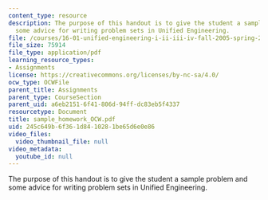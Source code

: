 ```yaml
---
content_type: resource
description: The purpose of this handout is to give the student a sample problem and
  some advice for writing problem sets in Unified Engineering.
file: /courses/16-01-unified-engineering-i-ii-iii-iv-fall-2005-spring-2006/245c649b6f361d8410281be65d6e0e86_sample_homework_OCW.pdf
file_size: 75914
file_type: application/pdf
learning_resource_types:
- Assignments
license: https://creativecommons.org/licenses/by-nc-sa/4.0/
ocw_type: OCWFile
parent_title: Assignments
parent_type: CourseSection
parent_uid: a6eb2151-6f41-806d-94ff-dc83eb5f4337
resourcetype: Document
title: sample_homework_OCW.pdf
uid: 245c649b-6f36-1d84-1028-1be65d6e0e86
video_files:
  video_thumbnail_file: null
video_metadata:
  youtube_id: null
---
```

The purpose of this handout is to give the student a sample problem and some advice for writing problem sets in Unified Engineering.